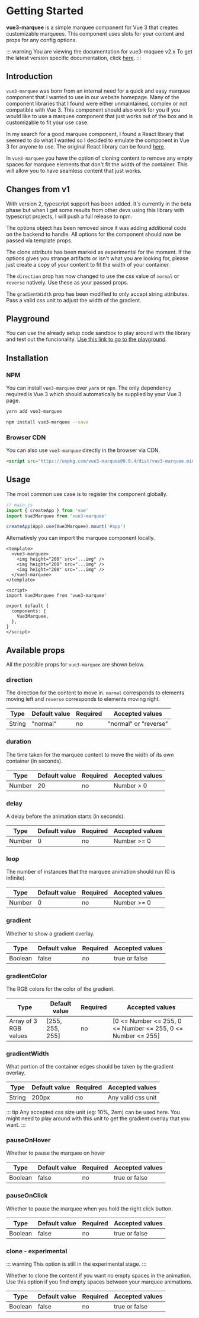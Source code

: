 # Getting Started

**vue3-marquee** is a simple marquee component for Vue 3 that creates customizable marquees. This component uses slots for your content and props for any config options.

::: warning
You are viewing the documentation for vue3-maquee v2.x To get the latest version specific documentation, click [here](/guide).
:::

## Introduction

`vue3-marquee` was born from an internal need for a quick and easy marquee component that I wanted to use in our website homepage. Many of the component libraries that I found were either unmaintained, complex or not compatible with Vue 3. This component should also work for you if you would like to use a marquee component that just works out of the box and is customizable to fit your use case.

In my search for a good marquee component, I found a React library that seemed to do what I wanted so I decided to emulate the component in Vue 3 for anyone to use. The original React library can be found [here](https://www.react-fast-marquee.com/).

In `vue3-marquee` you have the option of cloning content to remove any empty spaces for marquee elements that don't fit the width of the container. This will allow you to have seamless content that just works.

## Changes from v1

With version 2, typescript support has been added. It's currently in the beta phase but when I get some results from other devs using this library with typescript projects, I will push a full release to npm.

The options object has been removed since it was adding additional code on the backend to handle. All options for the component should now be passed via template props.

The clone attribute has been marked as experimental for the moment. If the options gives you strange artifacts or isn't what you are looking for, please just create a copy of your content to fit the width of your container.

The `direction` prop has now changed to use the css value of `normal` or `reverse` natively. Use these as your passed props.

The `gradientWidth` prop has been modified to only accept string attributes. Pass a valid css unit to adjust the width of the gradient.

## Playground

You can use the already setup code sandbox to play around with the library and test out the funcionality. [Use this link to go to the playground](https://codesandbox.io/s/vue3-marquee-sandbox-09zm5?file=/src/App.vue).

## Installation

### NPM

You can install `vue3-marquee` over `yarn` or `npm`. The only dependency required is Vue 3 which should automatically be supplied by your Vue 3 page.

```bash
yarn add vue3-marquee
```

```bash
npm install vue3-marquee --save
```

### Browser CDN

You can also use `vue3-marquee` directly in the browser via CDN.

```html
<script src="https://unpkg.com/vue3-marquee@0.0.4/dist/vue3-marquee.min.js"></script>
```

## Usage

The most common use case is to register the component globally.

```js
// main.js
import { createApp } from 'vue'
import Vue3Marquee from 'vue3-marquee'

createApp(App).use(Vue3Marquee).mount('#app')
```

Alternatively you can import the marquee component locally.

```vue
<template>
  <vue3-marquee>
    <img height="200" src="...img" />
    <img height="200" src="...img" />
    <img height="200" src="...img" />
  </vue3-marquee>
</template>

<script>
import Vue3Marquee from 'vue3-marquee'

export default {
  components: {
    Vue3Marquee,
  },
}
</script>
```

## Available props

All the possible props for `vue3-marquee` are shown below.

### direction

The direction for the content to move in. `normal` corresponds to elements moving left and `reverse` corresponds to elements moving right.

| Type   | Default value | Required | Accepted values       |
| ------ | ------------- | -------- | --------------------- |
| String | "normal"      | no       | "normal" or "reverse" |

### duration

The time taken for the marquee content to move the width of its own container (in seconds).

| Type   | Default value | Required | Accepted values |
| ------ | ------------- | -------- | --------------- |
| Number | 20            | no       | Number > 0      |

### delay

A delay before the animation starts (in seconds).

| Type   | Default value | Required | Accepted values |
| ------ | ------------- | -------- | --------------- |
| Number | 0             | no       | Number >= 0     |

### loop

The number of instances that the marquee animation should run (0 is infinite).

| Type   | Default value | Required | Accepted values |
| ------ | ------------- | -------- | --------------- |
| Number | 0             | no       | Number >= 0     |

### gradient

Whether to show a gradient overlay.

| Type    | Default value | Required | Accepted values |
| ------- | ------------- | -------- | --------------- |
| Boolean | false         | no       | true or false   |

### gradientColor

The RGB colors for the color of the gradient.

| Type                  | Default value   | Required | Accepted values                                              |
| --------------------- | --------------- | -------- | ------------------------------------------------------------ |
| Array of 3 RGB values | [255, 255, 255] | no       | [0 <= Number <= 255, 0 <= Number <= 255, 0 <= Number <= 255] |

### gradientWidth

What portion of the container edges should be taken by the gradient overlay.

| Type   | Default value | Required | Accepted values    |
| ------ | ------------- | -------- | ------------------ |
| String | 200px         | no       | Any valid css unit |

::: tip
Any accepted css size unit (eg: 10%, 2em) can be used here. You might need to play around with this unit to get the gradient overlay that you want.
:::

### pauseOnHover

Whether to pause the marquee on hover

| Type    | Default value | Required | Accepted values |
| ------- | ------------- | -------- | --------------- |
| Boolean | false         | no       | true or false   |

### pauseOnClick

Whether to pause the marquee when you hold the right click button.

| Type    | Default value | Required | Accepted values |
| ------- | ------------- | -------- | --------------- |
| Boolean | false         | no       | true or false   |

### clone - experimental

::: warning
This option is still in the experimental stage.
:::

Whether to clone the content if you want no empty spaces in the animation. Use this option if you find empty spaces between your marquee animations.

| Type    | Default value | Required | Accepted values |
| ------- | ------------- | -------- | --------------- |
| Boolean | false         | no       | true or false   |

